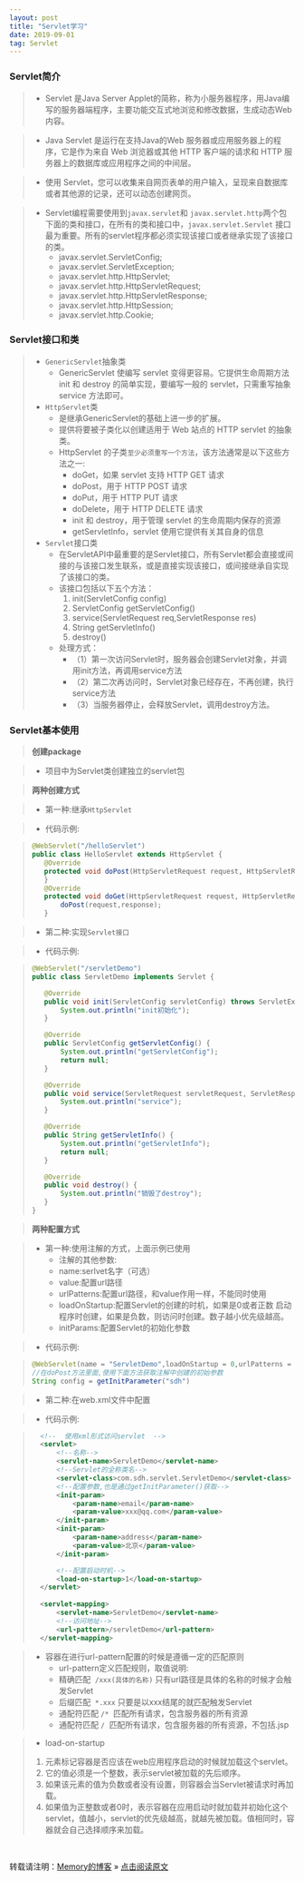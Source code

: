 ```yaml
---
layout: post
title: "Servlet学习"
date: 2019-09-01
tag: Servlet
---
```

### Servlet简介

> * Servlet 是Java Server Applet的简称，称为小服务器程序，用Java编写的服务器端程序，主要功能交互式地浏览和修改数据，生成动态Web内容。

> * Java Servlet 是运行在支持Java的Web 服务器或应用服务器上的程序，它是作为来自 Web 浏览器或其他 HTTP 客户端的请求和 HTTP 服务器上的数据库或应用程序之间的中间层。

> * 使用 Servlet，您可以收集来自网页表单的用户输入，呈现来自数据库或者其他源的记录，还可以动态创建网页。

> * Servlet编程需要使用到`javax.servlet`和 `javax.servlet.http`两个包下面的类和接口，在所有的类和接口中，`javax.servlet.Servlet` 接口最为重要。所有的servlet程序都必须实现该接口或者继承实现了该接口的类。
>   - javax.servlet.ServletConfig;
>   - javax.servlet.ServletException;
>   - javax.servlet.http.HttpServlet;
>   - javax.servlet.http.HttpServletRequest;
>   - javax.servlet.http.HttpServletResponse;
>   - javax.servlet.http.HttpSession;
>   - javax.servlet.http.Cookie;

### Servlet接口和类

> * `GenericServlet`抽象类
>   - GenericServlet 使编写 servlet 变得更容易。它提供生命周期方法 init 和 destroy 的简单实现，要编写一般的 servlet，只需重写抽象 service 方法即可。 
> * `HttpServlet`类
>   - 是继承GenericServlet的基础上进一步的扩展。
>   - 提供将要被子类化以创建适用于 Web 站点的 HTTP servlet 的抽象类。
>   - HttpServlet 的子类`至少必须重写一个方法`，该方法通常是以下这些方法之一:
>       - doGet，如果 servlet 支持 HTTP GET 请求 
>       - doPost，用于 HTTP POST 请求 
>       - doPut，用于 HTTP PUT 请求 
>       - doDelete，用于 HTTP DELETE 请求 
>       - init 和 destroy，用于管理 servlet 的生命周期内保存的资源 
>       - getServletInfo，servlet 使用它提供有关其自身的信息
> * `Servlet`接口类
>   - 在ServletAPI中最重要的是Servlet接口，所有Servlet都会直接或间接的与该接口发生联系，或是直接实现该接口，或间接继承自实现了该接口的类。
>   - 该接口包括以下五个方法：
>       1. init(ServletConfig config)  
>       2. ServletConfig getServletConfig()  
>       3. service(ServletRequest req,ServletResponse res)  
>       4. String getServletInfo()  
>       5. destroy()  
>   - 处理方式：
>     - （1）第一次访问Servlet时，服务器会创建Servlet对象，并调用init方法，再调用service方法
>     - （2）第二次再访问时，Servlet对象已经存在，不再创建，执行service方法
>     - （3）当服务器停止，会释放Servlet，调用destroy方法。


### Servlet基本使用

> **创建package**

> * 项目中为Servlet类创建独立的servlet包

> **两种创建方式**

> * 第一种:继承`HttpServlet`

> * 代码示例:

> ```java
>@WebServlet("/helloServlet")
>public class HelloServlet extends HttpServlet {
>    @Override
>    protected void doPost(HttpServletRequest request, HttpServletResponse response) throws ServletException, IOException {
>    }
>    @Override
>    protected void doGet(HttpServletRequest request, HttpServletResponse response) throws ServletException, IOException {
>        doPost(request,response);
>    }
> ```

> * 第二种:实现`Servlet接口`

> * 代码示例:

> ```java
>@WebServlet("/servletDemo")
>public class ServletDemo implements Servlet {
>
>    @Override
>    public void init(ServletConfig servletConfig) throws ServletException {
>        System.out.println("init初始化");
>    }
>
>    @Override
>    public ServletConfig getServletConfig() {
>        System.out.println("getServletConfig");
>        return null;
>    }
>
>    @Override
>    public void service(ServletRequest servletRequest, ServletResponse servletResponse) throws ServletException, IOException {
>        System.out.println("service");
>    }
>
>    @Override
>    public String getServletInfo() {
>        System.out.println("getServletInfo");
>        return null;
>    }
>
>    @Override
>    public void destroy() {
>        System.out.println("销毁了destroy");
>    }
>}
>```

> **两种配置方式**

> * 第一种:使用注解的方式，上面示例已使用
>   - 注解的其他参数:
>   - name:serlvet名字（可选）
>   - value:配置url路径
>   - urlPatterns:配置url路径，和value作用一样，不能同时使用
>   - loadOnStartup:配置Servlet的创建的时机，如果是0或者正数 启动程序时创建，如果是负数，则访问时创建。数子越小优先级越高。
>   - initParams:配置Servlet的初始化参数

> * 代码示例:

>```java
> @WebServlet(name = "ServletDemo",loadOnStartup = 0,urlPatterns = "/servletDemo",initParams = {@WebInitParam(name="sdh",value = "sdh")})
> //在doPost方法里面,使用下面方法获取注解中创建的初始参数
> String config = getInitParameter("sdh")
>```

> * 第二种:在web.xml文件中配置

> * 代码示例:

> ```xml
>   <!--  使用xml形式访问servlet  -->
>   <servlet>
>       <!--名称-->
>       <servlet-name>ServletDemo</servlet-name>
>       <!--Servlet的全称类名-->
>       <servlet-class>com.sdh.servlet.ServletDemo</servlet-class>
>       <!--配置参数,也是通过getInitParameter()获取-->
>       <init-param>
>           <param-name>email</param-name>
>           <param-value>xxx@qq.com</param-value>
>       </init-param>
>       <init-param>
>           <param-name>address</param-name>
>           <param-value>北京</param-value>
>       </init-param>
>
>       <!--配置启动时机-->
>       <load-on-startup>1</load-on-startup>
>   </servlet>
>    
>   <servlet-mapping>
>       <servlet-name>ServletDemo</servlet-name>
>       <!--访问地址-->
>       <url-pattern>/servletDemo</url-pattern>
>   </servlet-mapping>
>```

> * 容器在进行url-pattern配置的时候是遵循一定的匹配原则
>   - url-pattern定义匹配规则，取值说明:
>   - 精确匹配&nbsp;&nbsp;`/xxx(具体的名称)`&nbsp;只有url路径是具体的名称的时候才会触发Servlet
>   - 后缀匹配&nbsp;&nbsp;`*.xxx`&nbsp;只要是以xxx结尾的就匹配触发Servlet
>   - 通配符匹配&nbsp;`/*`&nbsp;&nbsp;匹配所有请求，包含服务器的所有资源
>   - 通配符匹配&nbsp;`/`&nbsp;&nbsp;匹配所有请求，包含服务器的所有资源，不包括.jsp

> * load-on-startup 
> 1. 元素标记容器是否应该在web应用程序启动的时候就加载这个servlet。  
> 2. 它的值必须是一个整数，表示servlet被加载的先后顺序。  
> 3. 如果该元素的值为负数或者没有设置，则容器会当Servlet被请求时再加载。  
> 4. 如果值为正整数或者0时，表示容器在应用启动时就加载并初始化这个servlet，值越小，servlet的优先级越高，就越先被加载。值相同时，容器就会自己选择顺序来加载。  

<br>
    
转载请注明：[Memory的博客](https://www.shendonghai.com) » [点击阅读原文](https://www.shendonghai.com/2018/04/2018-04-05-Git%E9%85%8D%E7%BD%AE/) 